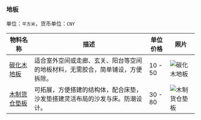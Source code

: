 ### 地板

单位：`平方米`，货币单位：`CNY`

物料名称 | 描述 | 单位价格 | 照片
----|------|----|-----
[碳化木地板](http://s.taobao.com/search?q=%CC%BC%BB%AF%C4%BE%B5%D8%B0%E5) | 适合室外空间或走廊、玄关、阳台等空间的地板材料，无需胶合，简单铺设，方便拆除。  | 10 - 50 | ![碳化木地板](http://gd4.alicdn.com/bao/uploaded/i4/TB1v5uFGXXXXXXcaXXXXXXXXXXX_!!0-item_pic.jpg_400x400.jpg_.webp)
[木制货仓垫板](http://s.taobao.com/search?q=%B5%E6%B2%D6%B0%E5+%C4%BE) | 可拓展，方便搭建的结构体，配合床垫，沙发垫搭建灵活布局的沙发与床。防潮设计。 | 30 - 80 | ![木制货仓垫板](http://g.search2.alicdn.com/img/bao/uploaded/i4/i2/T1NJk6FwVcXXXXXXXX_!!0-item_pic.jpg_250x250.jpg)
